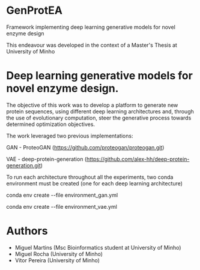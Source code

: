 # GenProtEA
Framework implementing deep learning generative models for novel enzyme design

This endeavour was developed in the context of a Master's Thesis at University of Minho 

# Deep learning generative models for novel enzyme design.

The objective of this work was to develop a platform to generate new protein sequences, using different deep learning architectures and, 
through the use of evolutionary computation, steer the generative process towards determined optimization objectives. 

The work leveraged two previous implementations:

GAN - ProteoGAN (https://github.com/proteogan/proteogan.git)

VAE - deep-protein-generation (https://github.com/alex-hh/deep-protein-generation.git)

To run each architecture throughout all the experiments, two conda environment must be created (one for each deep learning architecture)

conda env create --file environment_gan.yml

conda env create --file environment_vae.yml

# Authors

- Miguel Martins (Msc Bioinformatics student at University of Minho)
- Miguel Rocha (University of Minho)
- Vítor Pereira (University of Minho)
